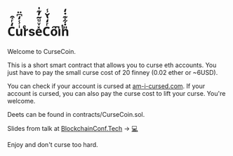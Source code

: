 # C̒ͬ͒uͥ̾̒͆̈r͑ͨse̽ͮͧ͂̓͊̍Cͬ̒̔̆̾ȏiͭ͆n̎̇͋͊̇̒

Welcome to CurseCoin.

This is a short smart contract that allows you to curse eth accounts.
You just have to pay the small curse cost of 20 finney (0.02 ether or ~6USD).

You can check if your account is cursed at [am-i-cursed.com](http://am-i-cursed.com).
If your account is cursed, you can also pay the curse cost to lift your curse. You're welcome.

Deets can be found in contracts/CurseCoin.sol.

Slides from talk at [BlockchainConf.Tech](http://blockchainconf.tech/) -> [💻](https://docs.google.com/presentation/d/1Bf_seU-5Msr8H-p31WnXOcfIGajoWk_1Yzziw9O70hQ/edit?usp=sharing)

Enjoy and don't curse too hard.
